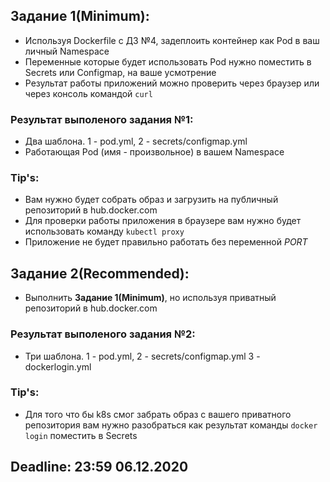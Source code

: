 ## Задание 1(Minimum):
* Используя Dockerfile c ДЗ №4, задеплоить контейнер как Pod в ваш личный Namespace
* Переменные которые будет использовать Pod нужно поместить в Secrets или Configmap, на ваше усмотрение
* Результат работы приложений можно проверить через браузер или через консоль командой `curl`

### Результат выполеного задания №1:
* Два шаблона. 1 - pod.yml, 2 - secrets/configmap.yml
* Работающая Pod (имя - произвольное) в вашем Namespace

### Tip's:
* Вам нужно будет собрать образ и загрузить на публичный репозиторий в hub.docker.com 
* Для проверки работы приложения в браузере вам нужно будет использовать команду `kubectl proxy`
* Приложение не будет правильно работать без переменной *PORT*

## Задание 2(Recommended):
* Выполнить **Задание 1(Minimum)**, но используя приватный репозиторий в hub.docker.com

### Результат выполеного задания №2:
* Три шаблона. 1 - pod.yml, 2 - secrets/configmap.yml 3 - dockerlogin.yml

### Tip's:
* Для того что бы k8s смог забрать образ с вашего приватного репозитория вам нужно разобраться как результат команды `docker login` поместить в Secrets

## Deadline: 23:59 06.12.2020
